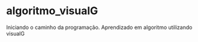 # algoritmo_visualG
Iniciando o caminho da programação. Aprendizado em algoritmo utilizando visualG
